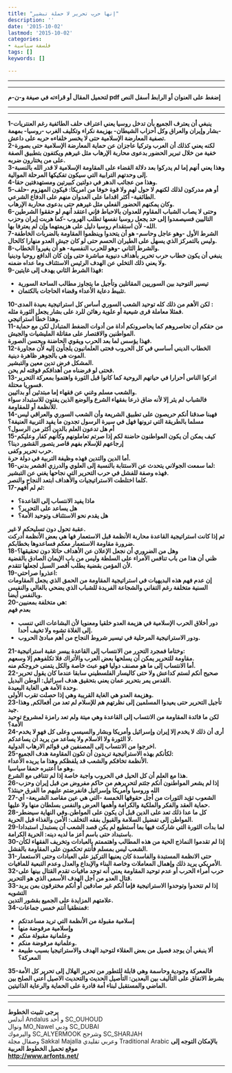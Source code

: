 ```yaml
---
title: "إنها حرب تحرير لا حملة تبشير"
description: ''
date: '2015-10-02'
lastmod: '2015-10-02'
categories:
- فلسفة سياسية
tags: []
keywords: []

---
```

---

---

**لتحميل المقال أو قراءته في صيغة و-ن-م pdf إضغط على العنوان أو الرابط أسفل النص**

---



---

**1-ينبغي أن يعترف الجميع بأن تدخل روسيا يعني اعتراف حلف الطائفية رغم العنتريات -بشار وإيران والعراق وكل أحزاب الشيطان- بهزيمة نكراء وتكليف الغرب -روسيا- بمهمة تصفية المعارضة الإسلامية حتى لا يخسر خلفاءه حربه على داعش.  
2-لكنه يعني كذلك أن العرب وتركيا عاجزان عن حماية المعارضة الإسلامية حتى بصورة خفية من خلال تبرير الحضور بدعوى محاربة الإرهاب مثل غيرهم ويكتفون بتطبيق الصفة على من يختارون ضربه.  
3-وهذا يعني أنهم إما لم يدركوا بعد دلالة القضاء على المقاومة الإسلامية لا قدر الله بالنسبة إلى وحدتهم الترابية التي سيكون تفكيكها المرحلة الموالية.  
4-وهذا من عجائب الدهر في دولتين كبيرتين ومستهدفتين حقا.  
5-أو هم مدركون لذلك لكنهم لا حول لهم ولا قوة خوفا من امريكا: فيكون المهزوم -حلف الطائفية- أكثر اقداما على العدوان منهم على الدفاع الشرعي.  
وكان يمكنهم الحضور الفعلي مثل غيرهم حتى بدعوى محاربة الإرهاب.  
6-وحتى لا يصاب الشباب المقاوم للعدوان بالاحباط فإني اعتقد أنهم لو حققوا الشرطين التاليين فسيصمدوا إلى حد يجعل روسيا نفسها تطلب الهروب -كما هربت إيران وحزب الله- لأن استقدام روسيا دليل على هزيمتهما وإن لم يعترفا بها.  
7-الشرط الأول -وهو عاجل وحاسم- هو أن يتحدوا وينظموا المقاومة بالضربات الخاطفة وليس بالتمركز الذي يسهل على الطيران الحسم حتى لو كان جيش العدو منهارا كالحال.  
8-والشرط الثاني -وهو للحرب النفسية- هو أن يغيروا الخطاب.  
ينبغي أن يكون خطاب حرب تحرير بأهداف دنيوية مباشرة حتى وإن كان الدافع روحيا ودينيا  
ولا يعني ذلك التخلي عن الهدف الرئيس الاستئناف وما عداه ضمنه.  
9-فهذا الشرط الثاني يهدف إلى غايتين:**

* **تيسير التوحيد بين السوريين المقاتلين وتأجيل ما يتجاوز مطالب الساحة السورية**
* **تثبيط دعاية الأعداء وقضاء الحاجات بالكتمان.**

**10-لكن الأهم من ذلك كله توحيد الشعب السوري أساس كل استراتيجية بعيدة المدى :  
فمثلا معاملة قرى شيعية أو علوية رهائن للرد على بشار يجعل الثورة مثله.  
وهذا خطأ استراتيجي.  
11-من حقكم أن تحاصروهم كما يحاصرونكم أداة من أدوات الضغط المتبادل لكن مع حماية المواطنين والاقتصار على مقاتلة المليشيات والجيش.  
فهذا يؤسس لما بعد الحرب ويقوي الحاضنة ويحسن الصورة.  
12-الخطاب الديني أساسي في كل الحروب فحتى العلمانيون يلجأون إليه لأن مجاورة الموت هي بالجوهر ظاهرة دينية.  
المشكل فرض تدين معين والتبشير.  
فحتى لو فرضناه من أهدافكم فوقته لم يحن.  
13-اتركوا الناس أحرارا في حياتهم الروحية كما كانوا قبل الثورة واهتموا بمعركة التحرير فسوريا محتلة.  
والشعب مسلم وغني عن فقهاء إما مبتدئين أو بدائيين.  
فالشباب لم يثر إلا لأنه ضاق ذرعا بفقهاء الشرع والوضع الذين يفتون للاستبداد سواء للأنظمة أو للمقاومة.  
14-فهبنا صدقنا أنكم حريصون على تطبيق الشريعة وأن الشعب السوري والعراقي ليس مسلما بالطريقة التي ترونها فهل في سيرة الرسول تجدون ما يفيد التربية العنيفة؟  
أم هل تدعون العلم بالدين أكثر من الرسول؟  
15-كيف يمكن أن يكون المواطنون حاضنة لكم إذا صرتم تعاملونهم وكأنهم كفار وعليكم إرجاعهم للإسلام بفهم قاصر يتصور القشور دينا؟  
حرب تحرير وكفى.  
أما الدين والتدين فهذه وظيفة التربية في دولة حرة.  
16-لما سمعت الجولاني يتحدث عن الاستتابة بالنسبة إلى العلوي والدرزي اقشعر بدني:  
فهذه وصفة للفشل في حرب التحرير التي نجاحها يغني عن التبشير.  
كلما اختلطت الاستراتيجيات والأهداف ابتعد النجاح والنصر.  
17-ثم لم أفهم:**

* **ماذا يفيد الانتساب إلى القاعدة؟**
* **هل يساعد على التحرير؟**
* **هل يقدم نحو الاستئناف وتوحيد الأمة؟**

**عقبة تحول دون تسليحكم لا غير.  
ثم إذا كانت استراتيجية القاعدة محاربة الأنظمة قبل الاستعمار فها هي بعض الأنظمة أدركت ضرورة مقاومة الاستعمار معكم فساعدوها بخطابكم.  
18-وهل من الضروري أن نجعل الإعلان عن الأهداف حائلا دون تحقيقها؟  
ظني أن هذا من باب تنافس الأمراء على السلطة وليس من باب الإيمان الصادق بالقضية لأن المؤمن بقضية يطلب أقصر السبل لجعلها تتقدم.  
19-اعذروا صراحتي:  
إن عدم فهم هذه البديهيات في استراتيجية المقاومة من الحمق الذي يجعل المقاومات السنية متخلفة رغم التفاني والشجاعة الفريدة للشباب الذي يضحي بالغالي والنفيس وبالنفس أيضا.  
20-هي متخلفة بمعنيين:  
بعدم فهم**

* **دور أخلاق الحرب الإسلامية في هزيمة العدو خلقيا ومعنويا لأن البشاعات التي تنسب إلى الغلاة تشوه ولا تخيف أحدا.**
* **ودور الاستراتيجية المرحلية في تيسير شروط النجاح من أهم مبادئ الحروب.**

**21-وختاما فمجرد التحرر من الانتساب إلى القاعدة ييسر عقبة استراتيجية:  
مقاومة للتحرير يمكن أن يسلحها بعض العرب والأتراك فلا تكلفوهم إلا وسعهم.  
أما الانتساب إلى ما هو مصنف دوليا فهو عبث خاصة والكل يتمنى خروجكم منه.  
22-صحيح أنكم لستم كداعش ولا حتى كاليسار الفلسطيني سابقا عندما كان يقول تحرير القدس يمر بتحرير عمان يعني بتحقيق هدف اسرائيل: الوطن البديل.  
وحدة الأمة هي الغاية البعيدة.  
وهزيمة العدو هي الغاية القريبة وهي إذا حصلت تقرب الأولى.  
23-تأجيل التحرير حتى يعيدوا المسلمين إلى نظرتهم هم للإسلام لم تعد من أفعالكم, وهذا جيد.  
لكن ما فائدة المقاومة من الانتساب إلى القاعدة وهي ميتة ولم تعد رامزة لمشروع توحيد الأمة؟  
24-أرى أن ذلك لا يخدم إلا إيران وإسرائيل وأمريكا وبشار والسيسي وعلى كل فهو لا يخدم لا الثورة ولا الاسلام ولا يساعد من يريد أن يساعدكم.  
اخرجوا من الانتساب إلى المصنفين في قوائم الارهاب الدولية.  
25-لكأنكم بهذه الاستراتيجية تريدون أن تكون المقاومة هدف الجميع:  
الأنظمة تخافكم والشعب قد يلفظكم وهذا ما يريده الأعداء.  
وهو ما أعتبره حمقا سياسيا.  
هذا مع العلم أن كل الحيل في الحروب واجبة خاصة إذا لم تتنافى مع الشرع.  
26-إذا لم يشعر المواطنون أنكم جئتم لتحريرهم من حاكم مفروض من قبل إيران وحزب الله وروسيا وأمريكا وإسرائيل فانفرضتم عليهم ما الفرق حينئذ؟  
27-الشعوب تؤيد الثورات من أجل حقوقها الخمسة -التي هي عين مقاصد الشريعة- أي حماية العقد والفكر والملكية والكرامة وأهمها العرض والنفس بسلطان منها ولا عليها.  
28-كل ما عدا ذلك تعد على الدين قبل أن يكون على المواطن.وفي النهاية سيضطر المواطن إلى تفضيل السلامة والقبول بفقه التخلف: الأمن والغذاء قبل الحرية.  
29-لما بدأت الثورة التي شاركت فيها بما أستطيع لم يكن قصد الشعب أن يستبدل استبدادا باستبداد حتى باسم أعز ما لديه دينه: الحرية الكرامة.  
30-إذا لم تقدموا النماذج الحية من هذه المطالب واهتممتم بالعبادات وتخريف الفقهاء لكأن الشعب ليس بمسلم فأنتم تحكمون على المقاومة بالفشل.  
31-حتى الانظمة المستبدة والفاسدة كان يعنيها التركيز على العبادات وحتى الاستعمار الأمريكي يريد ذلك وإهمال المعاملات وخاصة البناء والإبداع والعدل وعدم التبعية للمافيات.  
32-حرب أمراء الحرب أو عدم توحيد المقاومة يعني أنه توجد مافيات تقدم القتال بينها على قتال العدو من أجل الهدف الأسمى الذي هو التحرير.  
33-إذا لم تتحدوا وتوحدوا الاستراتيجية فإما أنكم غير صادقين أو أنكم مخترقون بمن يريد التشويه  
علامتهم المزايدة على الجميع بقشور التدين.  
34-فمنطقيا أنتم خمس جماعات:**

* **إسلامية مقبولة من الأنظمة التي تريد مساعدتكم**
* **وإسلامية مرفوضة منها**
* **وعلمانية مقبولة منكم**
* **وعلمانية مرفوضة منكم.**
* **ألا ينبغي أن يوجد فصيل من بعض العقلاء لتوحيد الهدف والاستراتيجيا بسبب طبيعة المعركة؟**

**35-فالمعركة وجودية وحاسمة وهي قابلة للتطور من تحرير الهلال إلى تحرير كل الأمة بشرط الاتفاق على التأليف بين البعدين: التأصيل الحديث والتحديث الاصيل أعني الصلح بين الماضي والمستقبل لبناء أمة قادرة على الحماية والرعاية الذاتيتين.**

---

---

**يرجى تثبيت الخطوط**   
 أندلس Andalus  و أحد SC\_OUHOUD  
 ونوال MO\_Nawel  ودبي SC\_DUBAI   
 واليرموك SC\_ALYERMOOK  وشرجح SC\_SHARJAH   
 وصقال مجلة Sakkal Majalla وعربي تقليدي Traditional Arabic  **بالإمكان التوجه إلى موقع تحميل الخطوط العربية  
 http://www.arfonts.net/**

---

###